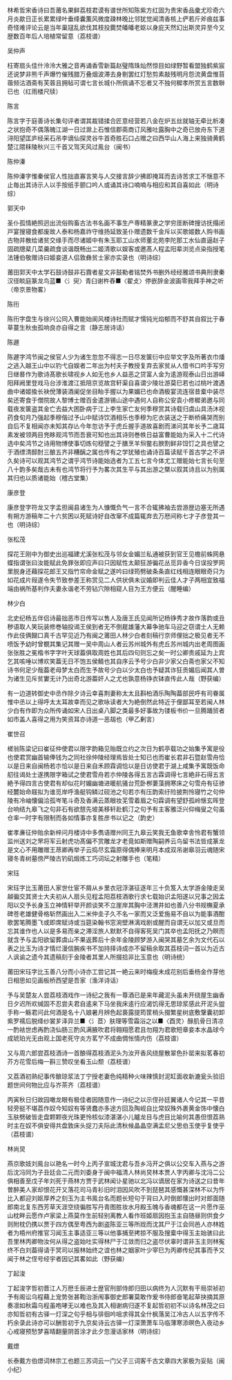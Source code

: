 <!-- { "loadSidebar": true } -->
林希哲宋香诗曰吾莆名果鲜荔枝君谟有谱世所知陈紫方红固为贵宋香品彚尤珍奇六月炎歊日正长累累绿叶垂绛囊薫风微度疎林晚比邻犹觉闻清香核上俨若斤斧痕兹事奇怪难评论云是当年巢冦乱欲伐其枝投爨焚皤皤老妪以身庇天然幻出斯灵异至今又歴数百年后人培植常留意（荔枝谱）

吴仲声

枉寄扇头佳什泠泠大雅之音再诵香雪新篇赵璧隋珠灿然惊目如绿野暂看盟独鹤紫宸还说梦非熊千声爆竹催残腊万叠烟波滞去身剔罢红灯愁剪素敲残明月怨流黄盘惟苜蓿频沽酒斋有芙蓉且拥毡可谓七言长城仆所佩诵不忘者又不独何穉孝所赏五言数聨已也（红雨楼尺牍）

陈言

陈言字于庭善诗长集句评者谓其裁错揉合匠意经营若八金在炉五丝就轴无牵比析凑之状抱奇不偶落魄江湖一日过滁上石惟信郡斋商订风雅吐露胸中之奇已放舟东下道浔阳望匡庐经采石吊李谪仙探灵谷牛首奇胜石口占赠之曰西华山人海上来独骑黄鹤楚江隈秣陵秋兴三千首又驾天风过鳯台（闽书）

陈仲溱

陈仲溱字惟秦侯官人性拙直寡言笑与人交接言辞少拂即掩耳而去诗苦求工不惬意不止毎出其诗示人以手按纸手颤口吟人或诵其诗口喃喃与相应和其自喜如此（明诗综）

郭天中

圣仆孤情絶照迥出流俗购畜古法书名画不事生产専精篆隶之学穷厓断碑搜访抚搨闭戸宴搜寝食都废故人泰和杨嘉祚守维扬延致圣仆赠遗数千金斥以买歌姬数人购书画古物并散给诸贫交缘手而尽诸姬中有朱玉耶工山水师董北苑李陀那工水仙直逼赵子固疏牕棐几菜羹疏食谈谐既畅出二姬清歌以娱客或邀髙人程孟阳辈浏览点染指授笔法锺伯敬赠诗曰姬妾道人侣敦彝贫士家亦实录也（明诗综）

莆田郭天中太学石鼓诗鼓非石霣者星文非鼓勒者铭焚外书删外经经雅颂书典刑隶秦汉径睒庭篆龙鸟蓝■〈氵臾〉青臼谢杵舂■〈翟攴〉停嵌辞金波画零我拜手神之听（帝京景物畧）

陈衎

陈衎字盘生与徐兴公同入曹能始阆风楼诗社而赋才懦钝光焰郁而不舒其自叙比于春草蔓生秋虫孤响良亦自得之言（静志居诗话）

陈遯

陈遯字鸿节闽之侯官人少为诸生忽忽不得志一日尽发箧衍中应举文字及所著衣巾燔之逃入越王山中以钓弋自娱者二年出为村夫子教授复弃去家贫从人借书口吟手写穷日继晷作为歌诗髙歌长啸视乡人如无也乡人益恶之贷富人金为逺游观泰山日出游峄阳拜阙里登戏马台涉淮渡江抵陪京览故宫轩渠自喜谓少陵壮游莫巳若也过桃叶渡遇曲中诸姬揄长袂侻薄装酒阑促坐目眙手握以为果媚已也命酒极宴流连宿昔槖中装尽矣还寄食于僧院故人黎博士赠百金遣游锡山途中遇何人自称公安袁小修穉弟邀与同载夜发箧盗其金亡去益大困卧病于江上李生家亡友何季穆赏其诗载归虞山具汤沐视药食旬月乃强起季穆偕过予山中赋诗饮酒相乐也季穆为庀衣装送之于断桥痛哭而别自后不复相闻亦未知其存亾今年忽访予于虎丘握手道故喜剧而涕问其年长予二歳耳素发被领两目兠眵观鸿节而吾衰可知也出其诗则巻帙日益富曹能始为采入十二代诗选中矣鸿节之诗用物博使事切炼句穏譬之于膳烹羊炰鳖右腴割鲜非饾饤之具也譬之于酒缥清醇酎三酿五齐非糟醨之属也传有之学犹殖也诵诗百篇读赋千首古学之不讲久矣诗可以观其鸿节之谓乎鸿节诗能始选者为工五七言今体尤工赠能始七言长句至八十韵多矣哉古未有也鸿节将行予为畧次其生平与其出游之槩以叙其诗且以为别属其归也以质诸能始（稽古堂集）

康彦登

康彦登字符龙又字孟担闽县诸生为人慷慨负气一言不合辄拂袖去尝游歴边塞无所遇有朔方游稿年二十六贫困以死赋诗好自改窜不成篇辄弃去万厯间称七才子彦登其一也（明诗综）

张松茂

探花王刚中为御史出巡福建尤溪张松茂与邻女金媚兰私通被获到官王见檐前蛛网悬蝶指谓张曰汝能赋此免罪张即应声曰只因赋性太颠狂游徧花丛觅异香今日误投罗网里脱身还藉探花郎王又指竹帘命金赋之遂吟曰绿筠劈破条条直红线相连眼眼奇只为如花成片叚遂令失节致参差王称赏见二人供状俱未议婚即判云佳人才子两相宜致福端由祸所基判作夫妻永谐老不劳钻穴隙相窥人目为王方便云（醒睡编）

林少白

北史纪杨五伴侣诗最拙恶市日传写以售人及唐王氏见闻所记杨铮秀才故作落韵或丑秽语取人笑玩装修巻轴投谒王侯到者无不倒屣雄藩大幕争驰车马迎之窃谓士人无赖作此伎俩餬口真千古罕见近乃有闽之莆田人林少白者刻稿行京师俚拙之极见者无不喷饭予幼时曾覩其集记其赠一吴中周山人者云苏州城外有虎丘苏州城内出老周图画张张胜之冕楷书字字叶天球葢俱取周姓也其后四句则忘之矣一时公卿贵戚延为上宾乞其咳唾以博欢笑葢无日不饱五侯鲭也其自序云予号少白非少家父白斋也家父不知诗书何足少哉葢老母梦太白而生予故号少白以少太白也予疑其诈狂贡媚后闻其人曽为诸生见斥贫寠无计乃出奇北游葢奸人之尤也孰意杨铮衣钵直传此人哉（野获编）

有一边道转御史中丞作除夕诗云幸喜荆妻称太太且斟柏酒乐陶陶葢部民呼有司眷属惟中丞以上得呼太太耳故幸而见之歌咏读者大为絶倒然此特近于俚鄙耳至若闽人林少白有作即为众所传诵如宋人日出桌八脚之类最多好事故为镂板书价一旦腾踊贸者如市盖人喜得之用为笑资耳亦诗道一恶刼也（甲乙剰言）

崔世召

槎翁陈梁记曰崔征仲使君以限字韵箱见贻既立约之次日为鹤亭载功之始集予寓是役也使君赏幽首输俸钱为之同社徐仲陵经理焉皆处士知已也而崔长君非石暨赵雪舟恰以是日来自闽杨若朩恰以是日来自禾顾霖调恰以是日访使君于湖上咸集予寓既饭命舠往谒处士遂携限字箱试之使君雪舟若朩仲陵各得五言古霖调得七言絶非石得五言絶予得四言古使君有却似花时媚幽塘进暖航骚台荒卧栁萋藻拥寒床之句雪舟有征骖经麓始命屐拟为谁觅岸呼渔艇钩鳞过砚池之句若朩有压韵索纡险披荆怜寝竹之句仲陵有冷岫懐偏洽孤岑笔斗奇及香满云蒸眼妆芜雪着眉之句霖调有望舒孤岭惬玄晖登台响结九皋飞之句非石有欲憇先坡美移轩赴鹤汀之句予有主客雅泛兴仰梅叟之句虽仓率一时字有限制而各如情事亦复胜彦书以记之（韵史）

崔孝亷征仲贻余新梓问月楼诗中多儁语赠州同王九皋云笑我无鱼歌幸舎怜君有蟹领监州送刘之罘将军云射虎功髙偏不赏雕龙才老竟如斯赠陶嗣养云鸟留书法皆成篆龙是文心不用雕赠王荩卿再举子云捣尽玄霜原得偶捧来明月本成双吊谢皋羽云魂随宋寝冬青树墓傍严陵古钓矶煅炼工巧词坛之射雕手也（笔精）

宋珏

宋珏字比玉莆田人家世仕宦不屑从乡里衣冠浮湛征逐年三十负笈入太学游金陵走吴越徧交其贤士大夫初从人扇头见程孟阳荔枝酒歌行求七载始识孟阳遂以兄事之因孟阳以交予长身玉立神情轩举开颜谈笑不立崖岸其胸中泾渭井如也善八分书规橅夏承碑苍老雄健骨格斩然画出入二米仲圭子久不名一家而又泛爱施易不自以为能事酒酣歌罢笔腾墨飞或即席赋诗或当筵染翰书窓涴壁淋漓戏剧或醒而自谓无以加又或旦而忘其谁作也人以是多易而亲之滞淫旅人默默不自得客死吴门其卒也孟阳抚之乃瞑而就含予与孟阳欲留葬虞山不果返葬后十余年金陵顾梦游入闽哭其墓乞余为文代石以表之比玉为诗才情烂漫信腕疾书不加持择诗成亦不留稿余取其荔枝词一首以为近古人讽谕之遗今其遗稿刻于金陵者其里人所掇拾非比玉意也（明诗统）

莆田宋珏字比玉善八分而小诗亦工尝记其一絶云来时梅瘦未成花别后垂杨金作芽他日相思如见画板桥西望是吾家（渔洋诗话）

予与吴楚友人尝荔枝酒戏作一诗纪之我有一尊酒已是来年藏泥头虽未开绕屋生幽香日夕迟所欢缄固不忍尝夫君自逺来下马坐我床逺行应渴饥得无思琼浆感此开泥头盥手称一觞君问此何酒是名十八娘暑月辨色起裛露提筠筐梢头掇繁星树底敷鞶囊初卸紫罗襦后脱绛纱裳芗泽异兰■〈氵茝〉肤理等雪霜浴之以■〈酉灵〉醁肌骨日清凉一酌袪世虑再酌浇仙肠三酌风满腋吹君将翱翔愿君且勿翔为君歌短章妾本水晶球今成琥珀光无由观上国老死守炎方茗艼不成曲惆怅情内伤（荔枝谱）

又与周六郎尝荔枝酒诗一首酿得荔枝酒泥头为汝开香风绕屋散翠色扑罂来拟茗春初芥方花雪后梅一斟三赞叹坐看玉山颓（荔枝谱）

又荔酒初熟纪事传酿琼浆法丁宁授老妻色纯精种火味辣慎封泥缸面收新漉瓮头验旧题世间何物比应与岕茶齐（荔枝谱）

丙寅秋日归故园噉龙眼有极佳者因随意作一诗纪之以示侄孙廷翼诸人今记其一平昔轻旁挺不堪荔作奴今知奴有等贤蠢亦多途方回及陶岘自比常奴殊外裹黄金饰中懐白玉肤劈破皆走盘颗颗夜光珠更怜核似漆湛湛小儿矑龙目与虎目比喻何其愚但恨荔熟时主在奴不俱安得共盘敦床头捉刀夫际此清秋候晶晶空满盂尼父思伯玉使乎复使乎（荔枝谱）

林尚炅

燕京歌妓刘鳯台以艳名一时今上丙子宣城沈君与吾乡冯开之俱以公交车入燕与之游后沈冯同为子丑廷会二元而刘委身于闽中福清人林尚炅林本贾人字丙卿与沈冯二公俱相善至戊子年刘死于燕林方贾于武林闻讣星驰以北冯以谪居在家为诗送之曰昔年曽醉美人家却恨花开又落花司马青衫旧时泪因风吹不到琵琶其感慨甚深林不以为忤比入都迎刘妪厚养之刻玉为主书鳯台名而题长短句于背曰入时倒郎懐出时对郎面随郎南北复东西芳草天涯空绕徧胜写丹青图胜妆水月殿玉魄与香魂都在这一片愿作巫山枕畔云愿作卢家梁上燕莫作生前轻别离教人看作班姬扇因抱玉主自随昼则供食夕则附枕仍携以贾于四方偶至粤西为剧盗陈亚三等所戕而沈其尸于江会同邑人亦林姓者为梧州府推官习闻玉主事适亚三等以他事捕至拷掠不服及搜槖中得玉主始骇曰此吾里林丙卿物汝何从得之盗始吐实得林尸于江敛而归之盗尽伏辜时谓非玉主则林寃终不白刘葢得请于冥司以报林始终之谊也林之姻家叶少宰巳为丙卿传纪其事而予又闻于林之侄号经宇者因记其畧如此（野获编）

丁起浚

丁起浚字哲初晋江人万厯壬辰进士歴官刑部侍郎归田以病终为人沉默有干局崇祯初予有阁讼乌程藉上宠势张甚鞫治浙闱事御史郎署莫敢作爰书侍郎奋笔起草抉摘其原奏凛如秋霜乌程虽咆哮无以难也及其入相谢病归遂不复起哲初初不以诗名林茂之曰亦知哲初有古驿一灯深之句乎相与徘徊吟咀求得其全什枫落吴江冷古人以五字传不朽余录此诗亦可以酬哲初于九京矣诗云古驿一灯深萧萧车马临薄寒添暝色入夜动乡心戒寝预愁梦喜晴翻量阴首涂才此夕忽漫话家林（明诗综）

戴燝

长泰戴方伯燝词林宗工也题三苏词云一门父子三词客千古文章四大家极为妥贴（闽小纪）

